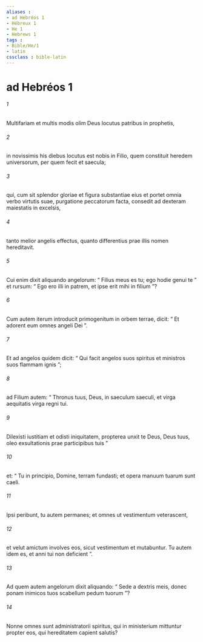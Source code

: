 ```yaml
---
aliases : 
- ad Hebréos 1
- Hébreux 1
- He 1
- Hebrews 1
tags : 
- Bible/He/1
- latin
cssclass : bible-latin
---
```


# ad Hebréos 1

###### 1
Multifariam et multis modis olim Deus locutus patribus in prophetis, 
###### 2
in novissimis his diebus locutus est nobis in Filio, quem constituit heredem universorum, per quem fecit et saecula; 
###### 3
qui, cum sit splendor gloriae et figura substantiae eius et portet omnia verbo virtutis suae, purgatione peccatorum facta, consedit ad dexteram maiestatis in excelsis, 
###### 4
tanto melior angelis effectus, quanto differentius prae illis nomen hereditavit.
###### 5
Cui enim dixit aliquando angelorum: “ Filius meus es tu; ego hodie genui te ” et rursum: “ Ego ero illi in patrem, et ipse erit mihi in filium ”?
###### 6
Cum autem iterum introducit primogenitum in orbem terrae, dicit: “ Et adorent eum omnes angeli Dei ”.
###### 7
Et ad angelos quidem dicit: “ Qui facit angelos suos spiritus et ministros suos flammam ignis ”;
###### 8
ad Filium autem: “ Thronus tuus, Deus, in saeculum saeculi, et virga aequitatis virga regni tui.
###### 9
Dilexisti iustitiam et odisti iniquitatem, propterea unxit te Deus, Deus tuus, oleo exsultationis prae participibus tuis ” 
###### 10
et: “ Tu in principio, Domine, terram fundasti; et opera manuum tuarum sunt caeli.
###### 11
Ipsi peribunt, tu autem permanes; et omnes ut vestimentum veterascent,
###### 12
et velut amictum involves eos, sicut vestimentum et mutabuntur. Tu autem idem es, et anni tui non deficient ”.
###### 13
Ad quem autem angelorum dixit aliquando: “ Sede a dextris meis, donec ponam inimicos tuos scabellum pedum tuorum ”?
###### 14
Nonne omnes sunt administratorii spiritus, qui in ministerium mittuntur propter eos, qui hereditatem capient salutis?
